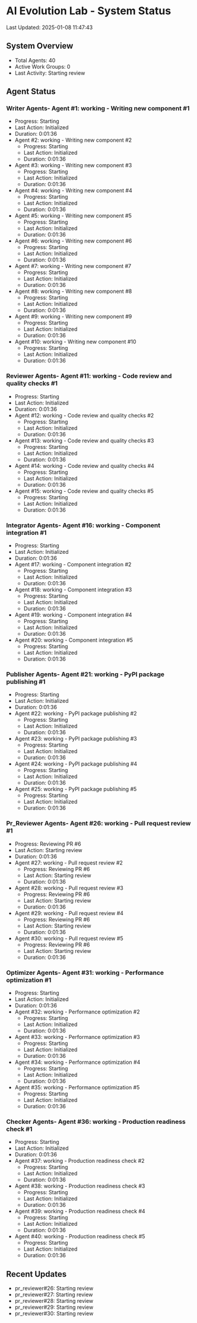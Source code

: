 # AI Evolution Lab - System Status
Last Updated: 2025-01-08 11:47:43

## System Overview
- Total Agents: 40
- Active Work Groups: 0
- Last Activity: Starting review

## Agent Status

### Writer Agents- Agent #1: working - Writing new component #1
  - Progress: Starting
  - Last Action: Initialized
  - Duration: 0:01:36
- Agent #2: working - Writing new component #2
  - Progress: Starting
  - Last Action: Initialized
  - Duration: 0:01:36
- Agent #3: working - Writing new component #3
  - Progress: Starting
  - Last Action: Initialized
  - Duration: 0:01:36
- Agent #4: working - Writing new component #4
  - Progress: Starting
  - Last Action: Initialized
  - Duration: 0:01:36
- Agent #5: working - Writing new component #5
  - Progress: Starting
  - Last Action: Initialized
  - Duration: 0:01:36
- Agent #6: working - Writing new component #6
  - Progress: Starting
  - Last Action: Initialized
  - Duration: 0:01:36
- Agent #7: working - Writing new component #7
  - Progress: Starting
  - Last Action: Initialized
  - Duration: 0:01:36
- Agent #8: working - Writing new component #8
  - Progress: Starting
  - Last Action: Initialized
  - Duration: 0:01:36
- Agent #9: working - Writing new component #9
  - Progress: Starting
  - Last Action: Initialized
  - Duration: 0:01:36
- Agent #10: working - Writing new component #10
  - Progress: Starting
  - Last Action: Initialized
  - Duration: 0:01:36

### Reviewer Agents- Agent #11: working - Code review and quality checks #1
  - Progress: Starting
  - Last Action: Initialized
  - Duration: 0:01:36
- Agent #12: working - Code review and quality checks #2
  - Progress: Starting
  - Last Action: Initialized
  - Duration: 0:01:36
- Agent #13: working - Code review and quality checks #3
  - Progress: Starting
  - Last Action: Initialized
  - Duration: 0:01:36
- Agent #14: working - Code review and quality checks #4
  - Progress: Starting
  - Last Action: Initialized
  - Duration: 0:01:36
- Agent #15: working - Code review and quality checks #5
  - Progress: Starting
  - Last Action: Initialized
  - Duration: 0:01:36

### Integrator Agents- Agent #16: working - Component integration #1
  - Progress: Starting
  - Last Action: Initialized
  - Duration: 0:01:36
- Agent #17: working - Component integration #2
  - Progress: Starting
  - Last Action: Initialized
  - Duration: 0:01:36
- Agent #18: working - Component integration #3
  - Progress: Starting
  - Last Action: Initialized
  - Duration: 0:01:36
- Agent #19: working - Component integration #4
  - Progress: Starting
  - Last Action: Initialized
  - Duration: 0:01:36
- Agent #20: working - Component integration #5
  - Progress: Starting
  - Last Action: Initialized
  - Duration: 0:01:36

### Publisher Agents- Agent #21: working - PyPI package publishing #1
  - Progress: Starting
  - Last Action: Initialized
  - Duration: 0:01:36
- Agent #22: working - PyPI package publishing #2
  - Progress: Starting
  - Last Action: Initialized
  - Duration: 0:01:36
- Agent #23: working - PyPI package publishing #3
  - Progress: Starting
  - Last Action: Initialized
  - Duration: 0:01:36
- Agent #24: working - PyPI package publishing #4
  - Progress: Starting
  - Last Action: Initialized
  - Duration: 0:01:36
- Agent #25: working - PyPI package publishing #5
  - Progress: Starting
  - Last Action: Initialized
  - Duration: 0:01:36

### Pr_Reviewer Agents- Agent #26: working - Pull request review #1
  - Progress: Reviewing PR #6
  - Last Action: Starting review
  - Duration: 0:01:36
- Agent #27: working - Pull request review #2
  - Progress: Reviewing PR #6
  - Last Action: Starting review
  - Duration: 0:01:36
- Agent #28: working - Pull request review #3
  - Progress: Reviewing PR #6
  - Last Action: Starting review
  - Duration: 0:01:36
- Agent #29: working - Pull request review #4
  - Progress: Reviewing PR #6
  - Last Action: Starting review
  - Duration: 0:01:36
- Agent #30: working - Pull request review #5
  - Progress: Reviewing PR #6
  - Last Action: Starting review
  - Duration: 0:01:36

### Optimizer Agents- Agent #31: working - Performance optimization #1
  - Progress: Starting
  - Last Action: Initialized
  - Duration: 0:01:36
- Agent #32: working - Performance optimization #2
  - Progress: Starting
  - Last Action: Initialized
  - Duration: 0:01:36
- Agent #33: working - Performance optimization #3
  - Progress: Starting
  - Last Action: Initialized
  - Duration: 0:01:36
- Agent #34: working - Performance optimization #4
  - Progress: Starting
  - Last Action: Initialized
  - Duration: 0:01:36
- Agent #35: working - Performance optimization #5
  - Progress: Starting
  - Last Action: Initialized
  - Duration: 0:01:36

### Checker Agents- Agent #36: working - Production readiness check #1
  - Progress: Starting
  - Last Action: Initialized
  - Duration: 0:01:36
- Agent #37: working - Production readiness check #2
  - Progress: Starting
  - Last Action: Initialized
  - Duration: 0:01:36
- Agent #38: working - Production readiness check #3
  - Progress: Starting
  - Last Action: Initialized
  - Duration: 0:01:36
- Agent #39: working - Production readiness check #4
  - Progress: Starting
  - Last Action: Initialized
  - Duration: 0:01:36
- Agent #40: working - Production readiness check #5
  - Progress: Starting
  - Last Action: Initialized
  - Duration: 0:01:36


## Recent Updates
- pr_reviewer#26: Starting review
- pr_reviewer#27: Starting review
- pr_reviewer#28: Starting review
- pr_reviewer#29: Starting review
- pr_reviewer#30: Starting review
